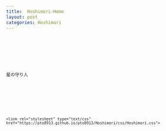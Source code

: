 ```yaml
---
title:  Hoshimori-Home
layout: post
categories: Hoshimori
---
```


<code>
    <section id="Home" class="bg_Home">
        <div class="inner">
            <p>星の守り人</p>
        </div>
    </section>

    <link rel="stylesheet" type="text/css" href="https://pto8913.github.io/pto8913/Hoshimori/css/Hoshimori.css">
</code>